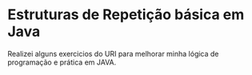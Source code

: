 ﻿# Estruturas de Repetição básica em Java

 Realizei alguns exercicios do URI para melhorar minha lógica de programação e prática em JAVA.
